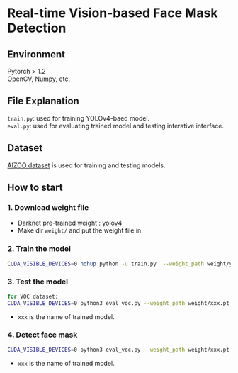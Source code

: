 # Real-time Vision-based Face Mask Detection

## Environment
Pytorch > 1.2  
OpenCV, Numpy, etc.

## File Explanation
`train.py`: used for training YOLOv4-baed model.    
`eval.py`: used for evaluating trained model and testing interative interface.

## Dataset 
[AIZOO dataset](https://github.com/AIZOOTech/FaceMaskDetection) is used for training and testing models.

## How to start

### 1. Download weight file
* Darknet pre-trained weight :  [yolov4](https://drive.google.com/open?id=1cewMfusmPjYWbrnuJRuKhPMwRe_b9PaT)  
* Make dir `weight/` and put the weight file in.

### 2. Train the model
```Bash
CUDA_VISIBLE_DEVICES=0 nohup python -u train.py  --weight_path weight/yolov4.weights --gpu_id 0 > nohup.log 2>&1 &
```

### 3. Test the model
```Bash
for VOC dataset:
CUDA_VISIBLE_DEVICES=0 python3 eval_voc.py --weight_path weight/xxx.pt --gpu_id 0 --visiual $DATA_TEST --eval --mode val
```
* `xxx` is the name of trained model.

### 4. Detect face mask 
```Bash
CUDA_VISIBLE_DEVICES=0 python3 eval_voc.py --weight_path weight/xxx.pt --gpu_id 0 --visiual $DATA_TEST --det --mode val
```
* `xxx` is the name of trained model.
